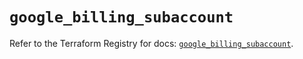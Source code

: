 # `google_billing_subaccount`

Refer to the Terraform Registry for docs: [`google_billing_subaccount`](https://registry.terraform.io/providers/hashicorp/google/6.45.0/docs/resources/billing_subaccount).
